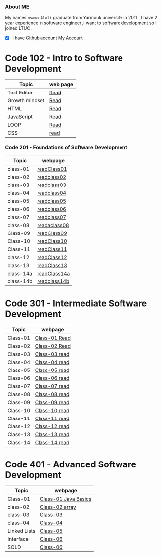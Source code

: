 ###  About ME
My names `osama Alali` graduate from Yarmouk university   in 2011 , I have 2 year experience in software engineer ,I want to software development so I joined  LTUC .

- [x]  I have Github account [My Account](https://github.com/OsamaAlali)


# Code 102 - Intro to Software Development

|     Topic     |   web page                 |
| ------------  | -------------------------  |
| Text Editor   |[Read](Editor.md)           |
| Growth mindset|[Read](mindset.md)          |
|    HTML       |[Read](HTML.md)             |
|   JavaScript  |[Read](JavaScript.md)       |
|    LOOP       |[Read](Loopmd)              |
|    CSS        |[read](CSS.md)              |

### Code 201 - Foundations of Software Development

| Topic         |       webpage              |
|--------------|-----------------------------|
|  class-01     |[readClass01](class-01.md)  |
| class-02      |[readclass02](class-02.md)  |
| class-03      |[readclass03](class-03.md)  |
| class-04      |[readclass04](class-04.md)  |
|    class-05  |  [readclass05](class-05.md) |
|    class-06  |  [readclass06](class-06.md) |
|   class-07|[readclass07](class-07.md)      |
|class-08|[readaclass08](class-08.md)        |
|   Class-09      | [readClass09](class-09.md)   |
|   Class-10      | [readClass10](class-10.md)   |
| Class-11 |[readClass11](class-11.md)       |
| class-12   |[readClass12](class-12.md)   |
| class-13   |[readClass13](class-13.md)     |
| class-14a |[readClass14a](class-14.md)     |
| class-14b | [readclass14b](class-14b.md)   |

# Code 301 - Intermediate Software Development

| Topic         |       webpage              |
| ------------- |----------------------------|
|    Class-01   |[Class-01 Read](code301-class01.md) |
|    Class-02   |[Class-02 Read](code301-Class02.md) |
|    Class-03   |[Class-03 read](code301-class03.md) |
|    Class-04   |[Class-04 read](code301-class04.md) |
|    Class-05   |[Class-05 read](code301-class05.md) |
|    Class-06   |[Class-06 read](code301-class06.md) |
|    Class-07   |[Class-07 read](code301-class07.md) |
|    Class-08   |[Class-08 read](code301-class08.md) |
|    Class-09   |[Class-09 read](code301-class09.md) |
|    Class-10   |[Class-10 read](code301-class10.md) |
|    Class-11   |[Class-11 read](code301-class11.md) |
|    Class-12   |[Class-12 read](code301-class12.md) |
|    Class-13   |[Class-13 read](code301-class13.md) |
|    Class-14   |[Class-14 read](code301-class14.md) |

# Code 401 - Advanced Software Development

| Topic         |       webpage              |
| ------------- |----------------------------|
|    Class-01   |[Class-01 Java Basics](code401-01.md) |
|   class-02    |[Class-02 array](code401-02.md) | 
|   class-03    |[Class-03 ](code401-03.md) |
|   class-04    |[Class-04 ](code401-04.md) |
|   Linked Lists    |[Class-05](code401-05.md) |
|  Interface  |[Class-06](code401-06.md) |
|  SOLD |[Class-06](code401-08.md) |
